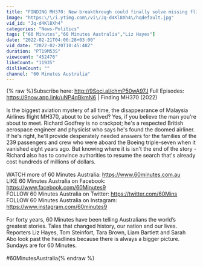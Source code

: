 ```yaml
---
title: "FINDING MH370: New breakthrough could finally solve missing flight mystery | 60 Minutes Australia"
image: "https:\/\/i.ytimg.com\/vi\/Jq-d4Kl8Xh4\/hqdefault.jpg"
vid_id: "Jq-d4Kl8Xh4"
categories: "News-Politics"
tags: ["60 Minutes","60 Minutes Australia","Liz Hayes"]
date: "2022-02-21T04:06:28+03:00"
vid_date: "2022-02-20T10:45:48Z"
duration: "PT19M53S"
viewcount: "452476"
likeCount: "11935"
dislikeCount: ""
channel: "60 Minutes Australia"
---
```

{% raw %}Subscribe here: <a rel="nofollow" target="blank" href="http://9Soci.al/chmP50wA97J">http://9Soci.al/chmP50wA97J</a> Full Episodes: <a rel="nofollow" target="blank" href="https://9now.app.link/uNP4qBkmN6">https://9now.app.link/uNP4qBkmN6</a> | Finding MH370 (2022)<br /><br />Is the biggest aviation mystery of all time, the disappearance of Malaysia Airlines flight MH370, about to be solved? Yes, if you believe the man you're about to meet. Richard Godfrey is no crackpot; he's a respected British aerospace engineer and physicist who says he's found the doomed airliner. If he's right, he'll provide desperately needed answers for the families of the 239 passengers and crew who were aboard the Boeing triple-seven when it vanished eight years ago. But knowing where it is isn't the end of the story - Richard also has to convince authorities to resume the search that's already cost hundreds of millions of dollars.<br /><br />WATCH more of 60 Minutes Australia: <a rel="nofollow" target="blank" href="https://www.60minutes.com.au">https://www.60minutes.com.au</a> <br />LIKE 60 Minutes Australia on Facebook: <a rel="nofollow" target="blank" href="https://www.facebook.com/60Minutes9">https://www.facebook.com/60Minutes9</a> <br />FOLLOW 60 Minutes Australia on Twitter: <a rel="nofollow" target="blank" href="https://twitter.com/60Mins">https://twitter.com/60Mins</a> <br />FOLLOW 60 Minutes Australia on Instagram: <a rel="nofollow" target="blank" href="https://www.instagram.com/60minutes9">https://www.instagram.com/60minutes9</a><br /><br />For forty years, 60 Minutes have been telling Australians the world’s greatest stories. Tales that changed history, our nation and our lives. Reporters Liz Hayes, Tom Steinfort, Tara Brown, Liam Bartlett and Sarah Abo look past the headlines because there is always a bigger picture. Sundays are for 60 Minutes.<br /><br />#60MinutesAustralia{% endraw %}
